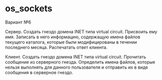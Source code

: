 # os_sockets

Вариант №6

Сервер. Создать гнездо домена INET типа virtual circuit. Присвоить ему имя. Записать в него информацию, содержащую имена файлов текущего каталога, которые были модифицированы в течении последнего месяца. Распечатать ответ клиента.

Клиент. Создать гнездо домена INET типа virtual circuit. Прочитать сообщение из серверного гнезда. Определить имена файлов, которые нельзя выполнять для данного пользователя и отправить их в виде сообщения в серверное гнездо. 
